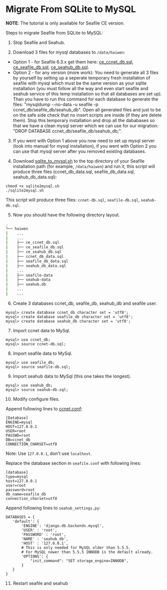 # Migrate From SQLite to MySQL

**NOTE**: The tutorial is only available for Seafile CE version.

Steps to migrate Seafile from SQLite to MySQL:

1. Stop Seafile and Seahub.

2. Download 3 files for mysql databases to `/data/haiwen`:

- Option 1 - for Seafile 6.3.x get them here: [ce_ccnet_db.sql](./fresh_db_schema_6.3.x/ce_ccnet_db.sql), [ce_seafile_db.sql](./fresh_db_schema_6.3.x/ce_seafile_db.sql), [ce_seahub_db.sql](./fresh_db_schema_6.3.x/ce_seahub_db.sql).
- Option 2 - for any version (more work): You need to generate all 3 files by yourself by setting up a seperate temporary fresh installation of seafile with mysql which must be the same version as your sqlite installation (you must follow all the way and even start seafile and seahub service of this temp installation so that all databases are set up). Than you have to run this command for each database to generate the files: "mysqldump --no-data -u seafile -p ccnet_db/seafile_db/seahub_db". Open all generated files and just to be on the safe side check that no insert scripts are inside (if they are delete them). Stop this temporary installation and drop all the dababases so that we have a clean mysql server which we can use for our migration: "DROP DATABASE ccnet_db/seafile_db/seahub_db;". 

3. If you went with Option 1 above you now need to set up mysql server (look into manual for mysql installation), if you went with Option 2 you can use that mysql server after you removed existing databases.

4. Download [sqlite_to_mysql.sh](./sqlite_to_mysql.sh) to the top directory of your Seafile installation path (for example, `/data/haiwen`) and run it, this script will produce three files (ccnet_db_data.sql, seafile_db_data.sql, seahub_db_data.sql):

 ```
chmod +x sqlite2mysql.sh
./sqlite2mysql.sh
```
This script will produce three files: `ccnet-db.sql`, `seafile-db.sql`, `seahub-db.sql`.

5. Now you should have the following directory layout.

 ```sh
.
└── haiwen
|    ...
|    ...
|    ├── ce_ccnet_db.sql
|    ├── ce_seafile_db.sql
|    ├── ce_seahub_db.sql
|    ├── ccnet_db_data.sql
|    ├── seafile_db_data.sql
|    ├── seahub_db_data.sql
|    ...
|    ├── seafile-data
|    ├── seahub-data
|    ├── seahub.db
|    ...
|    ...
```

6. Create 3 databases ccnet_db, seafile_db, seahub_db and seafile user.

 ```
mysql> create database ccnet_db character set = 'utf8';
mysql> create database seafile_db character set = 'utf8';
mysql> create database seahub_db character set = 'utf8';
```

7. Import ccnet data to MySql.

 ```
mysql> use ccnet_db;
mysql> source ccnet-db.sql;
```

8. Import seafile data to MySql.

 ```
mysql> use seafile_db;
mysql> source seafile-db.sql;
```

9. Import seahub data to MySql (this one takes the longest).

 ```
mysql> use seahub_db;
mysql> source seahub-db.sql;
```

10. Modify configure files.

Append following lines to [ccnet.conf](../config/ccnet-conf.md):

 ```
[Database]
ENGINE=mysql
HOST=127.0.0.1
USER=root
PASSWD=root
DB=ccnet_db
CONNECTION_CHARSET=utf8
```
Note: Use `127.0.0.1`, don't use `localhost`.

Replace the database section in `seafile.conf` with following lines:

 ```
[database]
type=mysql
host=127.0.0.1
user=root
password=root
db_name=seafile_db
connection_charset=utf8
```

Append following lines to `seahub_settings.py`:

 ```
DATABASES = {
    'default': {
        'ENGINE': 'django.db.backends.mysql',
        'USER' : 'root',
        'PASSWORD' : 'root',
        'NAME' : 'seahub_db',
        'HOST' : '127.0.0.1',
        # This is only needed for MySQL older than 5.5.5.
        # For MySQL newer than 5.5.5 INNODB is the default already.
        'OPTIONS': {
            "init_command": "SET storage_engine=INNODB",
        }
    }
}
```

11. Restart seafile and seahub
